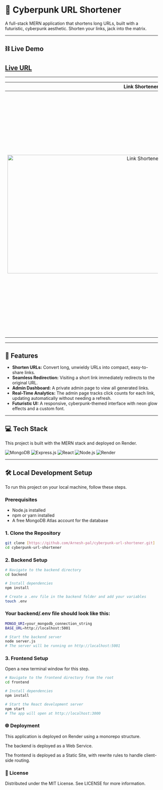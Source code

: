 # 🚀 Cyberpunk URL Shortener

A full-stack MERN application that shortens long URLs, built with a futuristic, cyberpunk aesthetic. Shorten your links, jack into the matrix.

---

## ⛓️ Live Demo

## [Live URL](https://cyberpunk-url-shortener-1.onrender.com/)

---

| Link Shortener | Admin Page (History of Shortened URLs) |
| :---: | :---: |
| <img width="881" height="391" alt="Link Shortener" src="https://github.com/user-attachments/assets/d576a410-857d-4e6e-9b12-149c9c5b1d7c" /> | <img width="897" height="806" alt="Admin Page" src="https://github.com/user-attachments/assets/91f18f38-df99-40b5-ba77-cffc7e150579" /> |




---

## 📝 Features

* **Shorten URLs:** Convert long, unwieldy URLs into compact, easy-to-share links.
* **Seamless Redirection:** Visiting a short link immediately redirects to the original URL.
* **Admin Dashboard:** A private admin page to view all generated links.
* **Real-Time Analytics:** The admin page tracks click counts for each link, updating automatically without needing a refresh.
* **Futuristic UI:** A responsive, cyberpunk-themed interface with neon glow effects and a custom font.

---

## 💻 Tech Stack

This project is built with the MERN stack and deployed on Render.

![MongoDB](https://img.shields.io/badge/MongoDB-%2347A248.svg?style=for-the-badge&logo=mongodb&logoColor=white)
![Express.js](https://img.shields.io/badge/express.js-%23404d59.svg?style=for-the-badge&logo=express&logoColor=white)
![React](https://img.shields.io/badge/react-%2320232a.svg?style=for-the-badge&logo=react&logoColor=%2361DAFB)
![Node.js](https://img.shields.io/badge/node.js-6DA55F?style=for-the-badge&logo=node.js&logoColor=white)
![Render](https://img.shields.io/badge/Render-%46E3B7.svg?style=for-the-badge&logo=render&logoColor=white)

---

## 🛠️ Local Development Setup

To run this project on your local machine, follow these steps.

### **Prerequisites**

* Node.js installed
* npm or yarn installed
* A free MongoDB Atlas account for the database

### **1. Clone the Repository**
```bash
git clone [https://github.com/Arnesh-pal/cyberpunk-url-shortener.git]
cd cyberpunk-url-shortener
```

### **2. Backend Setup**
```bash
# Navigate to the backend directory
cd backend

# Install dependencies
npm install

# Create a .env file in the backend folder and add your variables
touch .env
```

### Your backend/.env file should look like this:

```bash
MONGO_URI=your_mongodb_connection_string
BASE_URL=http://localhost:5001
```

```bash
# Start the backend server
node server.js
# The server will be running on http://localhost:5001
```

### **3. Frontend Setup**
Open a new terminal window for this step.


```bash
# Navigate to the frontend directory from the root
cd frontend

# Install dependencies
npm install

# Start the React development server
npm start
# The app will open at http://localhost:3000
```

### 🌐 Deployment
This application is deployed on Render using a monorepo structure.

The backend is deployed as a Web Service.

The frontend is deployed as a Static Site, with rewrite rules to handle client-side routing.

### 📜 License
Distributed under the MIT License. See LICENSE for more information.

